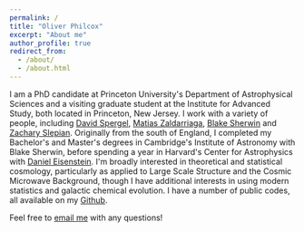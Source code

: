 ```yaml
---
permalink: /
title: "Oliver Philcox"
excerpt: "About me"
author_profile: true
redirect_from:
  - /about/
  - /about.html
---
```


I am a PhD candidate at Princeton University's Department of Astrophysical Sciences and a visiting graduate student at the Institute for Advanced Study, both located in Princeton, New Jersey. I work with a variety of people, including [David Spergel](https://www.simonsfoundation.org/team/david-spergel/), [Matias Zaldarriaga](https://www.sns.ias.edu/matiasz), [Blake Sherwin](http://www.damtp.cam.ac.uk/person/bds30) and [Zachary Slepian](https://astro.ufl.edu/people/faculty/zachary-slepian/). Originally from the south of England, I completed my Bachelor's and Master's degrees in Cambridge's Institute of Astronomy with Blake Sherwin, before spending a year in Harvard's Center for Astrophysics with [Daniel Eisenstein](https://astronomy.fas.harvard.edu/people/daniel-eisenstein). I'm broadly interested in theoretical and statistical cosmology, particularly as applied to Large Scale Structure and the Cosmic Microwave Background, though I have additional interests in using modern statistics and galactic chemical evolution. I have a number of public codes, all available on my [Github](https://github.com/oliverphilcox).

Feel free to [email me](mailto:ohep2@cantab.ac.uk) with any questions!
